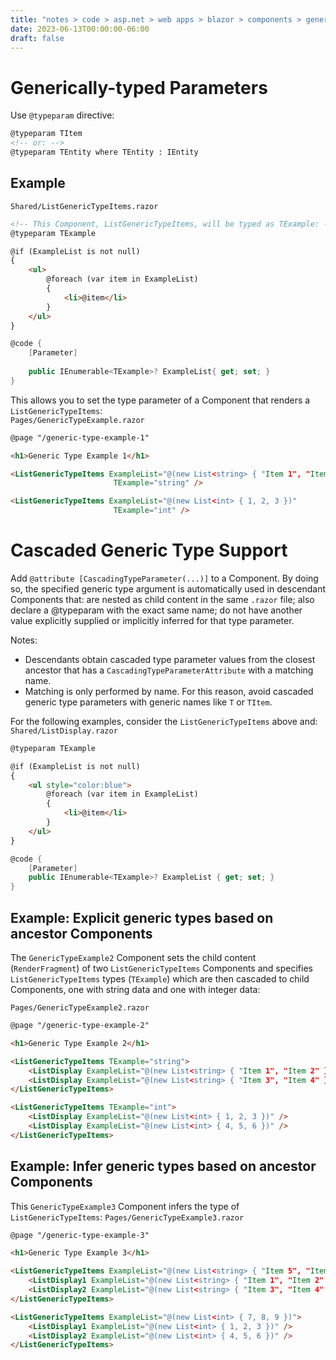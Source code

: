 ```yaml
---
title: "notes > code > asp.net > web apps > blazor > components > generic types"
date: 2023-06-13T00:00:00-06:00
draft: false
---
```


# Generically-typed Parameters
Use `@typeparam` directive:
```html
@typeparam TItem
<!-- or: -->
@typeparam TEntity where TEntity : IEntity
```

## Example
`Shared/ListGenericTypeItems.razor`
```html
<!-- This Component, ListGenericTypeItems, will be typed as TExample: -->
@typeparam TExample

@if (ExampleList is not null)
{
    <ul>
        @foreach (var item in ExampleList)
        {
            <li>@item</li>
        }
    </ul>
}
```
```cs
@code {
    [Parameter]
   
    public IEnumerable<TExample>? ExampleList{ get; set; }
}
```

This allows you to set the type parameter of a Component that renders a `ListGenericTypeItems`:  
`Pages/GenericTypeExample.razor`
```html
@page "/generic-type-example-1"

<h1>Generic Type Example 1</h1>

<ListGenericTypeItems ExampleList="@(new List<string> { "Item 1", "Item 2" })" 
                       TExample="string" />

<ListGenericTypeItems ExampleList="@(new List<int> { 1, 2, 3 })" 
                       TExample="int" />
```

# Cascaded Generic Type Support
Add `@attribute [CascadingTypeParameter(...)]` to a Component.  By doing so, the specified generic type argument is automatically used in descendant Components that: are nested as child content in the same `.razor` file; also declare a @typeparam with the exact same name; do not have another value explicitly supplied or implicitly inferred for that type parameter.

Notes:
- Descendants obtain cascaded type parameter values from the closest ancestor that has a `CascadingTypeParameterAttribute` with a matching name.
- Matching is only performed by name. For this reason, <o>avoid cascaded generic type parameters with generic names like `T` or `TItem`.

For the following examples, consider the `ListGenericTypeItems` above and:
`Shared/ListDisplay.razor`
```html
@typeparam TExample

@if (ExampleList is not null)
{
    <ul style="color:blue">
        @foreach (var item in ExampleList)
        {
            <li>@item</li>
        }
    </ul>
}
```
```cs
@code {
    [Parameter]
    public IEnumerable<TExample>? ExampleList { get; set; }
}
```

## Example: Explicit generic types based on ancestor Components
The `GenericTypeExample2` Component sets the child content (`RenderFragment`) of two `ListGenericTypeItems` Components and specifies `ListGenericTypeItems` types (`TExample`) which are then cascaded to child Components, one with string data and one with integer data:

`Pages/GenericTypeExample2.razor`
```html
@page "/generic-type-example-2"

<h1>Generic Type Example 2</h1>

<ListGenericTypeItems TExample="string">
    <ListDisplay ExampleList="@(new List<string> { "Item 1", "Item 2" })" />
    <ListDisplay ExampleList="@(new List<string> { "Item 3", "Item 4" })" />
</ListGenericTypeItems>

<ListGenericTypeItems TExample="int">
    <ListDisplay ExampleList="@(new List<int> { 1, 2, 3 })" />
    <ListDisplay ExampleList="@(new List<int> { 4, 5, 6 })" />
</ListGenericTypeItems>
```

## Example: Infer generic types based on ancestor Components
This `GenericTypeExample3` Component infers the type of `ListGenericTypeItems`:
`Pages/GenericTypeExample3.razor`
```html
@page "/generic-type-example-3"

<h1>Generic Type Example 3</h1>

<ListGenericTypeItems ExampleList="@(new List<string> { "Item 5", "Item 6" })">
    <ListDisplay1 ExampleList="@(new List<string> { "Item 1", "Item 2" })" />
    <ListDisplay2 ExampleList="@(new List<string> { "Item 3", "Item 4" })" />
</ListGenericTypeItems>

<ListGenericTypeItems ExampleList="@(new List<int> { 7, 8, 9 })">
    <ListDisplay1 ExampleList="@(new List<int> { 1, 2, 3 })" />
    <ListDisplay2 ExampleList="@(new List<int> { 4, 5, 6 })" />
</ListGenericTypeItems>
```